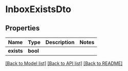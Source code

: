 # InboxExistsDto

## Properties
Name | Type | Description | Notes
------------ | ------------- | ------------- | -------------
**exists** | **bool** |  | 

[[Back to Model list]](../README#documentation-for-models) [[Back to API list]](../README#documentation-for-api-endpoints) [[Back to README]](../README)


